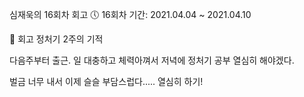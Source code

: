 심재욱의 16회차 회고
🕔 16회차 기간: 2021.04.04 ~ 2021.04.10

📝 회고
정처기 2주의 기적

다음주부터 출근. 일 대충하고 체력아껴서 저녁에 정처기 공부 열심히 해야겠다.

벌금 너무 내서 이제 슬슬 부담스럽다..... 열심히 하기!
